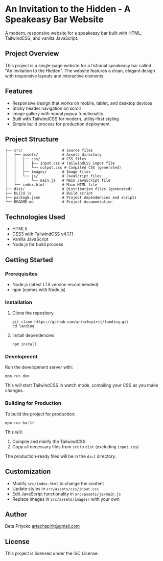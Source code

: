 # An Invitation to the Hidden - A Speakeasy Bar Website

A modern, responsive website for a speakeasy bar built with HTML, TailwindCSS, and vanilla JavaScript.

## Project Overview

This project is a single-page website for a fictional speakeasy bar called "An Invitation to the Hidden". The website features a clean, elegant design with responsive layouts and interactive elements.

## Features

- Responsive design that works on mobile, tablet, and desktop devices
- Sticky header navigation on scroll
- Image gallery with modal popup functionality
- Built with TailwindCSS for modern, utility-first styling
- Simple build process for production deployment

## Project Structure

```
├── src/                  # Source files
│   ├── assets/           # Assets directory
│   │   ├── css/          # CSS files
│   │   │   ├── input.css # TailwindCSS input file
│   │   │   └── output.css # Compiled CSS (generated)
│   │   ├── images/       # Image files
│   │   └── js/           # JavaScript files
│   │       └── main.js   # Main JavaScript file
│   └── index.html        # Main HTML file
├── dist/                 # Distribution files (generated)
├── build.js              # Build script
├── package.json          # Project dependencies and scripts
└── README.md             # Project documentation
```

## Technologies Used

- HTML5
- CSS3 with TailwindCSS v4.1.11
- Vanilla JavaScript
- Node.js for build process

## Getting Started

### Prerequisites

- Node.js (latest LTS version recommended)
- npm (comes with Node.js)

### Installation

1. Clone the repository
   ```
   git clone https://github.com/artechspirit/landing.git
   cd landing
   ```

2. Install dependencies
   ```
   npm install
   ```

### Development

Run the development server with:

```
npm run dev
```

This will start TailwindCSS in watch mode, compiling your CSS as you make changes.

### Building for Production

To build the project for production:

```
npm run build
```

This will:
1. Compile and minify the TailwindCSS
2. Copy all necessary files from `src` to `dist` (excluding `input.css`)

The production-ready files will be in the `dist` directory.

## Customization

- Modify `src/index.html` to change the content
- Update styles in `src/assets/css/input.css`
- Edit JavaScript functionality in `src/assets/js/main.js`
- Replace images in `src/assets/images/` with your own

## Author

Beta Priyoko <artechspirit@gmail.com>

## License

This project is licensed under the ISC License.